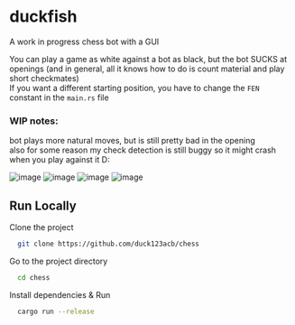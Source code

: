 
# duckfish

A work in progress chess bot with a GUI  

You can play a game as white against a bot as black, but the bot SUCKS at openings (and in general, all it knows how to do is count material and play short checkmates)  
If you want a different starting position, you have to change the `FEN` constant in the `main.rs` file

### WIP notes:
bot plays more natural moves, but is still pretty bad in the opening  
also for some reason my check detection is still buggy so it might crash when you play against it D:

![image](https://github.com/user-attachments/assets/3f5d5d17-c98d-493b-a914-a757899dc7ae)
![image](https://github.com/user-attachments/assets/d6b2831f-8083-4ae9-901d-3a637cf0bb14)
![image](https://github.com/user-attachments/assets/768ce622-47f6-4949-a545-7e9c397035b5)
![image](https://github.com/user-attachments/assets/f0773b2c-434b-4a6a-b5a4-32d28819cd44)

## Run Locally

Clone the project

```bash
  git clone https://github.com/duck123acb/chess
```

Go to the project directory

```bash
  cd chess
```

Install dependencies & Run

```bash
  cargo run --release
```

